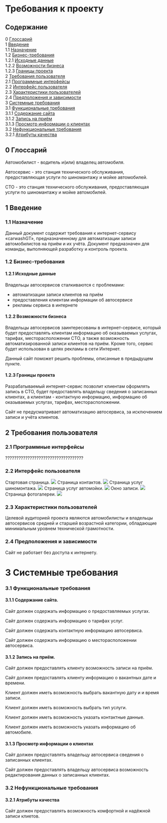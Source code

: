 # Требования к проекту
## Содержание

0 [Глоссарий](https://github.com/MurphyDM/carwashGT/blob/master/SRS.md#0-%D0%B3%D0%BB%D0%BE%D1%81%D1%81%D0%B0%D1%80%D0%B8%D0%B9)\
1 [Введение](https://github.com/MurphyDM/carwashGT/blob/master/SRS.md#1-%D0%B2%D0%B2%D0%B5%D0%B4%D0%B5%D0%BD%D0%B8%D0%B5)\
1.1 [Назначение](https://github.com/MurphyDM/carwashGT/blob/master/SRS.md#11-%D0%BD%D0%B0%D0%B7%D0%BD%D0%B0%D1%87%D0%B5%D0%BD%D0%B8%D0%B5)\
1.2 [Бизнес-требования](https://github.com/MurphyDM/carwashGT/blob/master/SRS.md#12-%D0%B1%D0%B8%D0%B7%D0%BD%D0%B5%D1%81-%D1%82%D1%80%D0%B5%D0%B1%D0%BE%D0%B2%D0%B0%D0%BD%D0%B8%D1%8F)\
1.2.1 [Исходные данные](https://github.com/MurphyDM/carwashGT/blob/master/SRS.md#121-%D0%B8%D1%81%D1%85%D0%BE%D0%B4%D0%BD%D1%8B%D0%B5-%D0%B4%D0%B0%D0%BD%D0%BD%D1%8B%D0%B5)\
1.2.2 [Возможности бизнеса](https://github.com/MurphyDM/carwashGT/blob/master/SRS.md#122-%D0%B2%D0%BE%D0%B7%D0%BC%D0%BE%D0%B6%D0%BD%D0%BE%D1%81%D1%82%D0%B8-%D0%B1%D0%B8%D0%B7%D0%BD%D0%B5%D1%81%D0%B0)\
1.2.3 [Границы проекта](https://github.com/MurphyDM/carwashGT/blob/master/SRS.md#123-%D0%B3%D1%80%D0%B0%D0%BD%D0%B8%D1%86%D1%8B-%D0%BF%D1%80%D0%BE%D0%B5%D0%BA%D1%82%D0%B0)\
2 [Требования пользователя](https://github.com/MurphyDM/carwashGT/blob/master/SRS.md#2-%D1%82%D1%80%D0%B5%D0%B1%D0%BE%D0%B2%D0%B0%D0%BD%D0%B8%D1%8F-%D0%BF%D0%BE%D0%BB%D1%8C%D0%B7%D0%BE%D0%B2%D0%B0%D1%82%D0%B5%D0%BB%D1%8F)\
2.1 [Программные интерфейсы](https://github.com/MurphyDM/carwashGT/blob/master/SRS.md#21-%D0%BF%D1%80%D0%BE%D0%B3%D1%80%D0%B0%D0%BC%D0%BC%D0%BD%D1%8B%D0%B5-%D0%B8%D0%BD%D1%82%D0%B5%D1%80%D1%84%D0%B5%D0%B9%D1%81%D1%8B)\
2.2 [Интерфейс пользователя](https://github.com/MurphyDM/carwashGT/blob/master/SRS.md#22-%D0%B8%D0%BD%D1%82%D0%B5%D1%80%D1%84%D0%B5%D0%B9%D1%81-%D0%BF%D0%BE%D0%BB%D1%8C%D0%B7%D0%BE%D0%B2%D0%B0%D1%82%D0%B5%D0%BB%D1%8F)\
2.3 [Характеристики пользователей](https://github.com/MurphyDM/carwashGT/blob/master/SRS.md#23-%D1%85%D0%B0%D1%80%D0%B0%D0%BA%D1%82%D0%B5%D1%80%D0%B8%D1%81%D1%82%D0%B8%D0%BA%D0%B8-%D0%BF%D0%BE%D0%BB%D1%8C%D0%B7%D0%BE%D0%B2%D0%B0%D1%82%D0%B5%D0%BB%D0%B5%D0%B9)\
2.4 [Предположения и зависимости](https://github.com/MurphyDM/carwashGT/blob/master/SRS.md#24-%D0%BF%D1%80%D0%B5%D0%B4%D0%BF%D0%BE%D0%BB%D0%BE%D0%B6%D0%B5%D0%BD%D0%B8%D1%8F-%D0%B8-%D0%B7%D0%B0%D0%B2%D0%B8%D1%81%D0%B8%D0%BC%D0%BE%D1%81%D1%82%D0%B8)\
3 [Системные требования](https://github.com/MurphyDM/carwashGT/blob/master/SRS.md#3-%D1%81%D0%B8%D1%81%D1%82%D0%B5%D0%BC%D0%BD%D1%8B%D0%B5-%D1%82%D1%80%D0%B5%D0%B1%D0%BE%D0%B2%D0%B0%D0%BD%D0%B8%D1%8F)\
3.1 [Функциональные требования](https://github.com/MurphyDM/carwashGT/blob/master/SRS.md#31-%D1%84%D1%83%D0%BD%D0%BA%D1%86%D0%B8%D0%BE%D0%BD%D0%B0%D0%BB%D1%8C%D0%BD%D1%8B%D0%B5-%D1%82%D1%80%D0%B5%D0%B1%D0%BE%D0%B2%D0%B0%D0%BD%D0%B8%D1%8F)\
3.1.1 [Содержание сайта](https://github.com/MurphyDM/carwashGT/blob/master/SRS.md#311%D1%81%D0%BE%D0%B4%D0%B5%D1%80%D0%B6%D0%B0%D0%BD%D0%B8%D0%B5-%D1%81%D0%B0%D0%B9%D1%82%D0%B0)\
3.1.2 [Запись на приём](https://github.com/MurphyDM/carwashGT/blob/master/SRS.md#312%D0%B7%D0%B0%D0%BF%D0%B8%D1%81%D1%8C-%D0%BD%D0%B0-%D0%BF%D1%80%D0%B8%D1%91%D0%BC)\
3.1.3 [Просмотр информации о клиентах](https://github.com/MurphyDM/carwashGT/blob/master/SRS.md#313%D0%BF%D1%80%D0%BE%D1%81%D0%BC%D0%BE%D1%82%D1%80-%D0%B8%D0%BD%D1%84%D0%BE%D1%80%D0%BC%D0%B0%D1%86%D0%B8%D0%B8-%D0%BE-%D0%BA%D0%BB%D0%B8%D0%B5%D0%BD%D1%82%D0%B0%D1%85)\
3.2 [Нефункциональные требования](https://github.com/MurphyDM/carwashGT/blob/master/SRS.md#32-%D0%BD%D0%B5%D1%84%D1%83%D0%BD%D0%BA%D1%86%D0%B8%D0%BE%D0%BD%D0%B0%D0%BB%D1%8C%D0%BD%D1%8B%D0%B5-%D1%82%D1%80%D0%B5%D0%B1%D0%BE%D0%B2%D0%B0%D0%BD%D0%B8%D1%8F)\
3.2.1 [Атрибуты качества](https://github.com/MurphyDM/carwashGT/blob/master/SRS.md#321-%D0%B0%D1%82%D1%80%D0%B8%D0%B1%D1%83%D1%82%D1%8B-%D0%BA%D0%B0%D1%87%D0%B5%D1%81%D1%82%D0%B2%D0%B0)


## 0 Глоссарий
Автомобилист - водитель и(или) владелец автомобиля.

Автосервис - это станция технического обслуживания, предоставляющая услуги по шиномантажу и мойке автомобилей.

СТО - это станция технического обслуживания, предоставляющая услуги по шиномантажу и мойке автомобилей.

## 1 Введение
### 1.1 Назначение
Данный документ содержит требования к интернет-сервису «carwashGT», предназначенному для автоматизации записи автомобилистов на приём и их учёта. Документ предназначен для команды, выполняющей разработку и контроль проекта.
### 1.2 Бизнес-требования
#### 1.2.1 Исходные данные
Владельцы автосервисов сталкиваются с проблемами: 
- автоматизации записи клиентов на приём
- предоставления клиентам информации об автосервисе
- рекламы сервиса в интернете

#### 1.2.2 Возможности бизнеса
Владельцы автосервисов заинтересованы в интернет-сервисе, который будет предоставлять клиентам информацию об оказываемых услугах, тарифах, месторасположении СТО, а также возможность автоматизированной записи клиентов на приём. Кроме того, сервис будет использован в целях рекламы в сети Интернет.

Данный сайт поможет решить проблемы, описанные в предыдущем пункте.
#### 1.2.3 Границы проекта
Разрабатываемый интернет-сервис позволит клиентам оформлять запись в СТО, будет предоставлять владельцу сведения о записанных клиентах, а клиентам - контактную информацию, информацию об оказываемых услугах, тарифах, месторасположении.

Сайт не предусматривает автоматизацию автосервиса, за исключением записи и учёта клиентов.
## 2 Требования пользователя
### 2.1 Программные интерфейсы

???????????????????????????????????

### 2.2 Интерфейс пользователя
Стартовая страница.
![](https://github.com/MurphyDM/carwashGT/blob/master/Mockups/Mockup1.png)
Страница контактов.
![](https://github.com/MurphyDM/carwashGT/blob/master/Mockups/Mockup2.png)
Страница услуг шиномонтажа.
![](https://github.com/MurphyDM/carwashGT/blob/master/Mockups/Mockup3.png)
Страница услуг автомойки.
![](https://github.com/MurphyDM/carwashGT/blob/master/Mockups/Mockup4.png)
Окно записи.
![](https://github.com/MurphyDM/carwashGT/blob/master/Mockups/Mockup5.png)
Страница фотогалереи.
![](https://github.com/MurphyDM/carwashGT/blob/master/Mockups/Mockup6.png)


### 2.3 Характеристики пользователей
Целевой аудиторией проекта являются автомобилисты и владельцы автосервисов средней и старшей возрастной категории, обладающие минимальным уровнем технической грамотности.
### 2.4 Предположения и зависимости
Сайт не работает без доступа к интернету.
# 3 Системные требования
### 3.1 Функциональные требования
#### 3.1.1	Содержание сайта.
Сайт должен содержать информацию о предоставляемых услугах.

Сайт должен содержать информацию о тарифах услуг.

Сайт должен содержать контактную информацию автосервиса.

Сайт должен содержать информацию о месторасположении автосервиса.

#### 3.1.2	Запись на приём.
Сайт должен предоставлять клиенту возможность записи на приём.

Сайт должен предоставлять клиенту информацию о вакантных дате и времени.

Клиент должен иметь возможность выбрать вакантную дату и и время записи.

Клиент должен иметь возможность выбрать тип услуги.

Клиент должен иметь возможность указать контактные данные.

Клиент должен иметь возможность указать информацию об автомобиле.
#### 3.1.3	Просмотр информации о клиентах
Сайт должен предоставлять владельцу автосервиса сведения о записанных клиентах.

Сайт должен предоставлять владельцу автосервиса возможность редактирования данных о записанных клиентах.
### 3.2 Нефункциональные требования
#### 3.2.1 Атрибуты качества
Сайт должен предоставлять возможность комфортной и надёжной записи клиетов.

